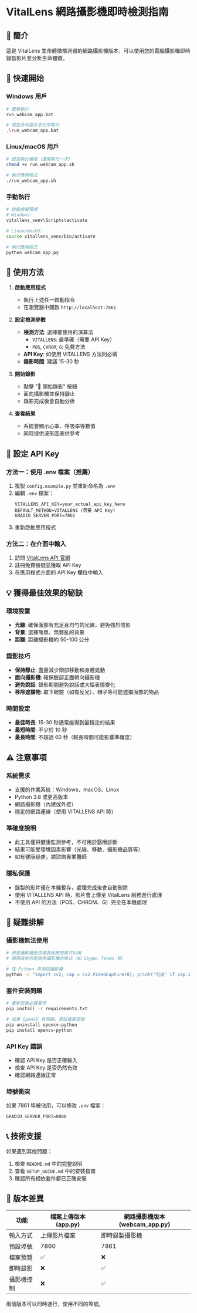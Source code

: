 # VitalLens 網路攝影機即時檢測指南

## 🎯 簡介

這是 VitalLens 生命體徵檢測器的網路攝影機版本，可以使用您的電腦攝影機即時錄製影片並分析生命體徵。

## 🚀 快速開始

### Windows 用戶
```bash
# 雙擊執行
run_webcam_app.bat

# 或在命令提示字元中執行
.\run_webcam_app.bat
```

### Linux/macOS 用戶
```bash
# 設定執行權限（僅需執行一次）
chmod +x run_webcam_app.sh

# 執行應用程式
./run_webcam_app.sh
```

### 手動執行
```bash
# 啟動虛擬環境
# Windows:
vitallens_venv\Scripts\activate

# Linux/macOS:
source vitallens_venv/bin/activate

# 執行應用程式
python webcam_app.py
```

## 📱 使用方法

1. **啟動應用程式**
   - 執行上述任一啟動指令
   - 在瀏覽器中開啟 `http://localhost:7861`

2. **設定檢測參數**
   - **檢測方法**: 選擇要使用的演算法
     - `VITALLENS`: 最準確（需要 API Key）
     - `POS`, `CHROM`, `G`: 免費方法
   - **API Key**: 如使用 VITALLENS 方法則必填
   - **錄影時間**: 建議 15-30 秒

3. **開始錄影**
   - 點擊 "🔴 開始錄影" 按鈕
   - 面向攝影機並保持靜止
   - 錄影完成後會自動分析

4. **查看結果**
   - 系統會顯示心率、呼吸率等數值
   - 同時提供波形圖表供參考

## 🔧 設定 API Key

### 方法一：使用 .env 檔案（推薦）
1. 複製 `config.example.py` 並重新命名為 `.env`
2. 編輯 `.env` 檔案：
   ```
   VITALLENS_API_KEY=your_actual_api_key_here
   DEFAULT_METHOD=VITALLENS (需要 API Key)
   GRADIO_SERVER_PORT=7861
   ```
3. 重新啟動應用程式

### 方法二：在介面中輸入
1. 訪問 [VitalLens API 官網](https://www.rouast.com/api/)
2. 註冊免費帳號並獲取 API Key
3. 在應用程式介面的 API Key 欄位中輸入

## 💡 獲得最佳效果的秘訣

### 環境設置
- **光線**: 確保面部有充足且均勻的光線，避免強烈陰影
- **背景**: 選擇簡單、無雜亂的背景
- **距離**: 距離攝影機約 50-100 公分

### 錄影技巧
- **保持靜止**: 盡量減少頭部移動和身體晃動
- **面向攝影機**: 確保臉部正面朝向攝影機
- **避免說話**: 錄影期間避免說話或大幅表情變化
- **移除遮擋物**: 取下眼鏡（如有反光）、帽子等可能遮擋面部的物品

### 時間設定
- **最佳時長**: 15-30 秒通常能得到最穩定的結果
- **最短時間**: 不少於 10 秒
- **最長時間**: 不超過 60 秒（較長時間可能影響準確度）

## ⚠️ 注意事項

### 系統需求
- 支援的作業系統：Windows、macOS、Linux
- Python 3.8 或更高版本
- 網路攝影機（內建或外接）
- 穩定的網路連線（使用 VITALLENS API 時）

### 準確度說明
- 此工具僅供健康監測參考，不可用於醫療診斷
- 結果可能受環境因素影響（光線、移動、攝影機品質等）
- 如有健康疑慮，請諮詢專業醫師

### 隱私保護
- 錄製的影片僅在本機暫存，處理完成後會自動刪除
- 使用 VITALLENS API 時，影片會上傳至 VitalLens 服務進行處理
- 不使用 API 的方法（POS、CHROM、G）完全在本機處理

## 🐛 疑難排解

### 攝影機無法使用
```bash
# 檢查攝影機是否被其他應用程式佔用
# 關閉其他可能使用攝影機的程式（如 Skype、Teams 等）

# 在 Python 中測試攝影機
python -c "import cv2; cap = cv2.VideoCapture(0); print('可用' if cap.isOpened() else '不可用'); cap.release()"
```

### 套件安裝問題
```bash
# 重新安裝必要套件
pip install -r requirements.txt

# 如果 OpenCV 有問題，嘗試重新安裝
pip uninstall opencv-python
pip install opencv-python
```

### API Key 錯誤
- 確認 API Key 是否正確輸入
- 檢查 API Key 是否仍然有效
- 確認網路連線正常

### 埠號衝突
如果 7861 埠被佔用，可以修改 `.env` 檔案：
```
GRADIO_SERVER_PORT=8080
```

## 📞 技術支援

如果遇到其他問題：
1. 檢查 `README.md` 中的完整說明
2. 查看 `SETUP_GUIDE.md` 中的安裝指南
3. 確認所有相依套件都已正確安裝

## 🔄 版本差異

| 功能 | 檔案上傳版本 (app.py) | 網路攝影機版本 (webcam_app.py) |
|------|---------------------|------------------------------|
| 輸入方式 | 上傳影片檔案 | 即時錄製攝影機 |
| 預設埠號 | 7860 | 7861 |
| 檔案預覽 | ✅ | ❌ |
| 即時錄影 | ❌ | ✅ |
| 攝影機控制 | ❌ | ✅ |

兩個版本可以同時運行，使用不同的埠號。
